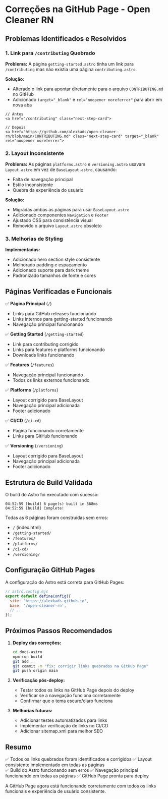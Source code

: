 # Correções na GitHub Page - Open Cleaner RN

## Problemas Identificados e Resolvidos

### 1. Link para `/contributing` Quebrado
**Problema:** A página `getting-started.astro` tinha um link para `/contributing` mas não existia uma página `contributing.astro`.

**Solução:** 
- Alterado o link para apontar diretamente para o arquivo `CONTRIBUTING.md` no GitHub
- Adicionado `target="_blank"` e `rel="noopener noreferrer"` para abrir em nova aba

```astro
// Antes
<a href="/contributing" class="next-step-card">

// Depois  
<a href="https://github.com/alexkads/open-cleaner-rn/blob/main/CONTRIBUTING.md" class="next-step-card" target="_blank" rel="noopener noreferrer">
```

### 2. Layout Inconsistente
**Problema:** As páginas `platforms.astro` e `versioning.astro` usavam `Layout.astro` em vez de `BaseLayout.astro`, causando:
- Falta de navegação principal
- Estilo inconsistente
- Quebra da experiência do usuário

**Solução:**
- Migradas ambas as páginas para usar `BaseLayout.astro`
- Adicionado componentes `Navigation` e `Footer`
- Ajustado CSS para consistência visual
- Removido o arquivo `Layout.astro` obsoleto

### 3. Melhorias de Styling
**Implementadas:**
- Adicionado hero section style consistente
- Melhorado padding e espaçamento
- Adicionado suporte para dark theme
- Padronizado tamanhos de fonte e cores

## Páginas Verificadas e Funcionais

✅ **Página Principal** (`/`)
- Links para GitHub releases funcionando
- Links internos para getting-started funcionando
- Navegação principal funcionando

✅ **Getting Started** (`/getting-started`)
- Link para contributing corrigido
- Links para features e platforms funcionando
- Downloads links funcionando

✅ **Features** (`/features`)
- Navegação principal funcionando
- Todos os links externos funcionando

✅ **Platforms** (`/platforms`)
- Layout corrigido para BaseLayout
- Navegação principal adicionada
- Footer adicionado

✅ **CI/CD** (`/ci-cd`)
- Página funcionando corretamente
- Links para GitHub funcionando

✅ **Versioning** (`/versioning`)
- Layout corrigido para BaseLayout
- Navegação principal adicionada
- Footer adicionado

## Estrutura de Build Validada

O build do Astro foi executado com sucesso:
```
04:52:59 [build] 6 page(s) built in 568ms
04:52:59 [build] Complete!
```

Todas as 6 páginas foram construídas sem erros:
- `/` (index.html)
- `/getting-started/` 
- `/features/`
- `/platforms/`
- `/ci-cd/`
- `/versioning/`

## Configuração GitHub Pages

A configuração do Astro está correta para GitHub Pages:

```js
// astro.config.mjs
export default defineConfig({
  site: 'https://alexkads.github.io',
  base: '/open-cleaner-rn',
  // ...
});
```

## Próximos Passos Recomendados

1. **Deploy das correções:**
   ```bash
   cd docs-astro
   npm run build
   git add .
   git commit -m "fix: corrigir links quebrados na GitHub Page"
   git push origin main
   ```

2. **Verificação pós-deploy:**
   - Testar todos os links na GitHub Page depois do deploy
   - Verificar se a navegação funciona corretamente
   - Confirmar que o tema escuro/claro funciona

3. **Melhorias futuras:**
   - Adicionar testes automatizados para links
   - Implementar verificação de links no CI/CD
   - Adicionar sitemap.xml para melhor SEO

## Resumo

✅ Todos os links quebrados foram identificados e corrigidos
✅ Layout consistente implementado em todas as páginas  
✅ Build do Astro funcionando sem erros
✅ Navegação principal funcionando em todas as páginas
✅ GitHub Page pronta para deploy

A GitHub Page agora está funcionando corretamente com todos os links funcionais e experiência de usuário consistente. 